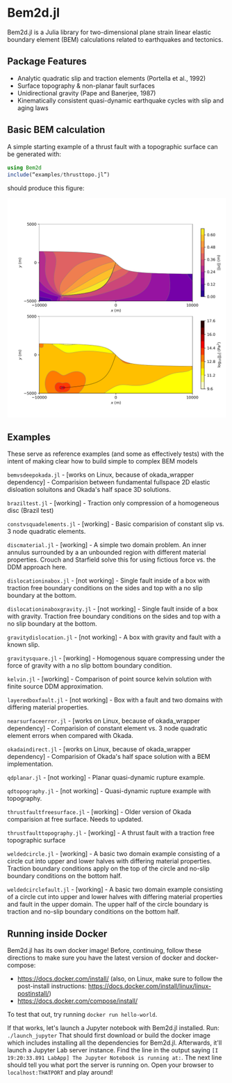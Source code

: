 # Bem2d.jl
Bem2d.jl is a Julia library for two-dimensional plane strain linear elastic boundary element (BEM) calculations related to earthquakes and tectonics.

## Package Features
  - Analytic quadratic slip and traction elements (Portella et al., 1992)
  - Surface topography & non-planar fault surfaces
  - Unidirectional gravity (Pape and Banerjee, 1987)
  - Kinematically consistent quasi-dynamic earthquake cycles with slip and aging laws

## Basic BEM calculation
A simple starting example of a thrust fault with a topographic surface can be generated with:

```Julia
using Bem2d
include(“examples/thrusttopo.jl”)
```
should produce this figure:

![thrusttopo](/docs/src/assets/ex_thrusttopo.png)

## Examples
These serve as reference examples (and some as effectively tests) with the intent of making clear how to build simple to complex BEM models

`bemvsdeepokada.jl` - [works on Linux, because of okada_wrapper dependency] - 
Comparision between fundamental fullspace 2D elastic disloation soluitons and Okada's half space 3D solutions. 

`braziltest.jl` - [working] - Traction only compression of a homogeneous disc (Brazil test)

`constvsquadelements.jl` - [working] - Basic comparision of constant slip vs. 3 node quadratic elements.

`discmaterial.jl` - [working] - A simple two domain problem.  An inner annulus surrounded by a an unbounded region with different material properties.  Crouch and Starfield solve this for using fictious force vs. the DDM approach here.

`dislocationinabox.jl` - [not working] - Single fault inside of a box with traction free boundary conditions on the sides and top with a no slip boundary at the bottom.

`dislocationinaboxgravity.jl` - [not working] - Single fault inside of a box with gravity. Traction free boundary conditions on the sides and top with a no slip boundary at the bottom.

`gravitydislocation.jl` - [not working] - A box with gravity and fault with a known slip.

`gravitysquare.jl` - [working] - Homogenous square compressing under the force of gravity with a no slip bottom boundary condition.

`kelvin.jl` - [working] - Comparison of point source kelvin solution with finite source DDM approximation.

`layeredboxfault.jl` - [not working] - Box with a fault and two domains with differing material properties.

`nearsurfaceerror.jl` - [works on Linux, because of okada_wrapper dependency] - Comparision of constant element vs. 3 node quadratic element errors when compared with Okada.

`okadaindirect.jl` - [works on Linux, because of okada_wrapper dependency] - Comparision of Okada's half space solution with a BEM implementation.

`qdplanar.jl` - [not working] - Planar quasi-dynamic rupture example.

`qdtopography.jl` - [not working] - Quasi-dynamic rupture example with topography.

`thrustfaultfreesurface.jl` - [working] - Older version of Okada comparision at free surface.  Needs to updated.

`thrustfaulttopography.jl` - [working] - A thrust fault with a traction free topographic surface

`weldedcircle.jl` - [working] - A basic two domain example consisting of a circle cut into upper and lower halves with differing material properties.  Traction boundary conditions apply on the top of the circle and no-slip boundary conditions on the bottom half.

`weldedcirclefault.jl` - [working] - A basic two domain example consisting of a circle cut into upper and lower halves with differing material properties and fault in the upper domain. The upper half of the circle boundary is traction and no-slip boundary conditions on the bottom half.


## Running inside Docker

Bem2d.jl has its own docker image! Before, continuing, follow these directions to make sure you have the latest version of docker and docker-compose:

* https://docs.docker.com/install/ (also, on Linux, make sure to follow the post-install instructions: https://docs.docker.com/install/linux/linux-postinstall/)
* https://docs.docker.com/compose/install/

To test that out, try running `docker run hello-world`. 

If that works, let's launch a Jupyter notebook with Bem2d.jl installed. Run: `./launch_jupyter` That should first download or build the docker image which includes installing all the dependencies for Bem2d.jl. Afterwards, it'll launch a Jupyter Lab server instance. Find the line in the output saying `[I 19:20:33.891 LabApp] The Jupyter Notebook is running at:`. The next line should tell you what port the server is running on. Open your browser to `localhost:THATPORT` and play around! 
